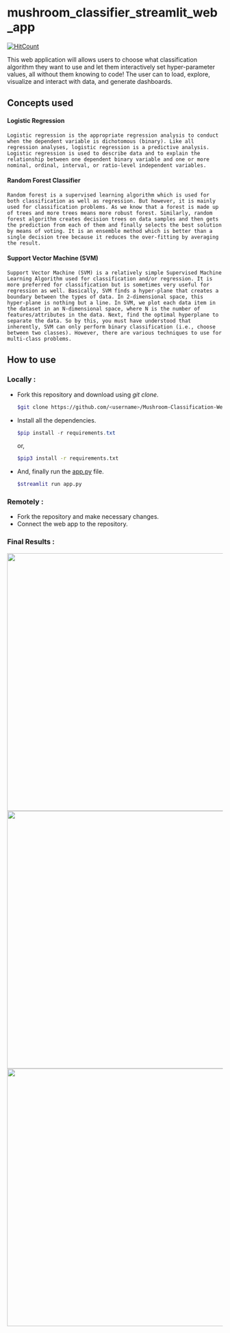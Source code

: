 # mushroom_classifier_streamlit_web_app
[![HitCount](https://hits.dwyl.com/anmolg1997/mushroom_classifier_streamlit_web_app.svg?style=flat-square&show=unique)](http://hits.dwyl.com/anmolg1997/mushroom_classifier_streamlit_web_app)

This web application will allows users to choose what classification algorithm they want to use and let them interactively set hyper-parameter values, all without them knowing to code! The user can to load, explore, visualize and interact with data, and generate dashboards.

## Concepts used

#### Logistic Regression

`Logistic regression is the appropriate regression analysis to conduct when the dependent variable is dichotomous (binary). Like all regression analyses, logistic regression is a predictive analysis. Logistic regression is used to describe data and to explain the relationship between one dependent binary variable and one or more nominal, ordinal, interval, or ratio-level independent variables.`

#### Random Forest Classifier

`Random forest is a supervised learning algorithm which is used for both classification as well as regression. But however, it is mainly used for classification problems. As we know that a forest is made up of trees and more trees means more robust forest. Similarly, random forest algorithm creates decision trees on data samples and then gets the prediction from each of them and finally selects the best solution by means of voting. It is an ensemble method which is better than a single decision tree because it reduces the over-fitting by averaging the result.`

#### Support Vector Machine (SVM)

`Support Vector Machine (SVM) is a relatively simple Supervised Machine Learning Algorithm used for classification and/or regression. It is more preferred for classification but is sometimes very useful for regression as well. Basically, SVM finds a hyper-plane that creates a boundary between the types of data. In 2-dimensional space, this hyper-plane is nothing but a line. In SVM, we plot each data item in the dataset in an N-dimensional space, where N is the number of features/attributes in the data. Next, find the optimal hyperplane to separate the data. So by this, you must have understood that inherently, SVM can only perform binary classification (i.e., choose between two classes). However, there are various techniques to use for multi-class problems.`

## How to use

### Locally :

- Fork this repository and download using _git clone_.
  ```bash
  $git clone https://github.com/<username>/Mushroom-Classification-Web-App.git
  ```
- Install all the dependencies.
  ```powershell
  $pip install -r requirements.txt
  ```
  or,
  ```bash
  $pip3 install -r requirements.txt
  ```
- And, finally run the [app.py](app.py) file.
  ```bash
  $streamlit run app.py
  ```

### Remotely :

- Fork the repository and make necessary changes.
- Connect the web app to the repository.

### Final Results :
<p align="center">
    <img width='600' src="SVM.png">
    <img width='600' src="logistic.png">
    <img width='600' src="random_forest.png">
<p>
